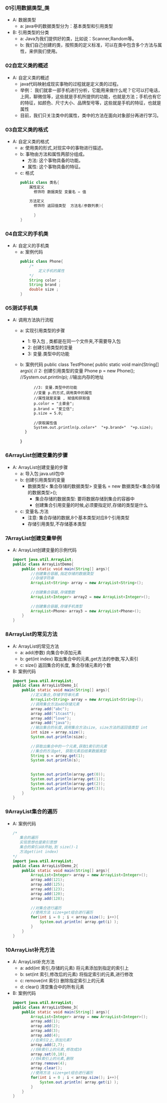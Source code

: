 ### 01引用数据类型_类
* A: 数据类型
	* a: java中的数据类型分为：基本类型和引用类型
* B: 引用类型的分类
	* a: Java为我们提供好的类，比如说：Scanner,Random等。
	* b: 我们自己创建的类，按照类的定义标准，可以在类中包含多个方法与属性，来供我们使用。 
		
	
### 02自定义类的概述
* A: 自定义类的概述
	* java代码映射成现实事物的过程就是定义类的过程。
	* 举例：
		我们就拿一部手机进行分析，它能用来做什么呢？它可以打电话，上网，聊微信等，这些就是手机所提供的功能，也就是方法；手机也有它的特征，如颜色、尺寸大小、品牌型号等，这些就是手机的特征，也就是属性
	* 目前，我们只关注类中的属性，类中的方法在面向对象部分再进行学习。
				
			
### 03自定义类的格式
* A: 自定义类的格式
	* a: 使用类的形式,对现实中的事物进行描述。
	* b: 事物由方法和属性两部分组成。
		* 方法: 这个事物具备的功能。
		* 属性: 这个事物具备的特征。
	* c: 格式
		```java
		public class 类名{
			属性定义
			  修饰符 数据类型 变量名 = 值
			
			方法定义
			  修饰符 返回值类型  方法名(参数列表){
				  
			  }
		}
		```


### 04自定义的手机类
* A: 自定义的手机类
	* a: 案例代码
		```java
		public class Phone{
			/*
			    定义手机的属性
			*/
			String color ;
			String brand ;
			double size ; 
		}
		```


### 05测试手机类
* A: 调用方法执行流程
	* a: 实现引用类型的步骤
		* 1: 导入包 , 类都是在同一个文件夹,不需要导入包
		* 2: 创建引用类型的变量
		* 3: 变量.类型中的功能
	* b: 案例代码
		public class TestPhone{
			public static void main(String[] args){
				// 2: 创建引用类型的变量
				Phone p = new Phone();
				//System.out.println(p);  //输出内存的地址
			
		     	//3: 变量.类型中的功能
				//变量 p.的方式,调用类中的属性
				//属性就是变量 , 赋值和获取值
				p.color = "土豪金";
				p.brand = "爱立信";
				p.size = 5.0;
				
				//获取属性值
				System.out.println(p.color+"  "+p.brand+"  "+p.size);
			}
		}

	
### 6ArrayList创建变量的步骤
* A: ArrayList创建变量的步骤
	* a: 导入包 java.util包中
	* b: 创建引用类型的变量
		* 数据类型< 集合存储的数据类型>  变量名 = new 数据类型<集合存储的数据类型>();
			* 集合存储的数据类型: 要将数据存储到集合的容器中
   			* 创建集合引用变量的时候,必须要指定好,存储的类型是什么
	* c: 变量名.方法 
    	* 注意: 集合存储的数据,8个基本类型对应8个引用类型
		* 存储引用类型,不存储基本类型
		
### 7ArrayList创建变量举例
* A: ArrayList创建变量的示例代码
	```java
	import java.util.ArrayList;
	public class ArrayListDemo{
		public static void main(String[] args){
			//创建集合容器,指定存储的数据类型
			//存储字符串
			ArrayList<String> array = new ArrayList<String>();
			
			//创建集合容器,存储整数
			ArrayList<Integer> array2 = new ArrayList<Integer>();
			
			//创建集合容器,存储手机类型
			ArrayList<Phone> array3 = new ArrayList<Phone>();
		}
	}
	```


### 8ArrayList的常见方法
* A: ArrayList的常见方法
	* a: add(参数) 向集合中添加元素
	* b: get(int index) 取出集合中的元素,get方法的参数,写入索引
	* c: size() 返回集合的长度, 集合存储元素的个数
* B: 案例代码
	```java
	import java.util.ArrayList;
	public class ArrayListDemo_1{
		public static void main(String[] args){
			//定义集合,存储字符串元素
			ArrayList<String> array = new ArrayList<String>();
			//调用集合方法add存储元素
			array.add("abc");
			array.add("itcast");
		    array.add("love");
			array.add("java");
			//输出集合的长度,调用集合方法size, size方法的返回值类型 int
			int size = array.size();
			System.out.println(size);
			
			//获取出集合中的一个元素,获取1索引的元素
			//集合的方法get, 获取元素后结果数据类型
			String s = array.get(1);
			System.out.println(s);
			
			
			System.out.println(array.get(0));
			System.out.println(array.get(1));
			System.out.println(array.get(2));
			System.out.println(array.get(3));
		}
	}
	```


### 9ArrayList集合的遍历
* A: 案例代码
	```java
	/*
	   集合的遍历
	   实现思想也是索引思想
	   集合的索引从0开始,到 size()-1
	   方法get(int index)
	*/
	import java.util.ArrayList;
	public class ArrayListDemo_2{
		public static void main(String[] args){
			ArrayList<Integer> array = new ArrayList<Integer>();
			array.add(121);
			array.add(125);
			array.add(123);
			array.add(120);
			array.add(128);
			
			//对集合进行遍历
			//使用方法 size+get组合进行遍历
			for(int i = 0 ; i < array.size(); i++){
				System.out.println( array.get(i) );
			}
		}
	}
	```


### 10ArrayList补充方法
* A: ArrayList补充方法
	* a: add(int 索引,存储的元素) 	将元素添加到指定的索引上
	* b: set(int 索引,修改后的元素) 	将指定索引的元素,进行修改
	* c: remove(int 索引) 			删除指定索引上的元素
	* d: clear() 					清空集合中的所有元素
* B: 案例代码
	```java
	import java.util.ArrayList;
	public class ArrayListDemo_3{
		public static void main(String[] args){
			ArrayList<Integer> array = new ArrayList<Integer>();
			array.add(1);
			array.add(2);
			array.add(3);
			array.add(4);
			//在索引2上,添加元素7
			array.add(2,7);
			//将0索引上的元素,修改成10
			array.set(0,10);
			//将4索引上的元素,删除
			array.remove(4);
			array.clear();
			//使用方法 size+get组合进行遍历
			for(int i = 0 ; i < array.size(); i++){
				System.out.println( array.get(i) );
			}
		}
	}
	```